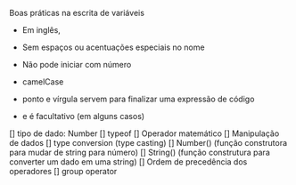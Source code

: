 Boas práticas na escrita de variáveis

- Em inglês,
- Sem espaços ou acentuações especiais no nome 
- Não pode iniciar com número 
- camelCase 

- ponto e vírgula servem para finalizar uma expressão de código 
- e é facultativo (em alguns casos) 

[] tipo de dado: Number
[] typeof
[] Operador matemático 
[] Manipulação de dados 
   [] type conversion (type casting) 
   [] Number() (função construtora para mudar de string para número)
   [] String() (função construtura para converter um dado em uma string) 
[] Ordem de precedência dos operadores 
[] group operator 
